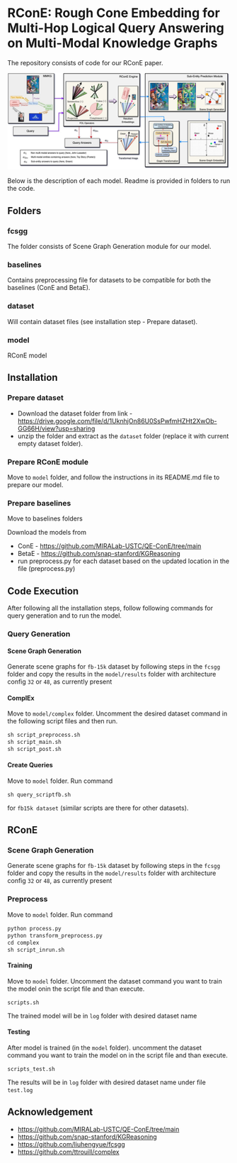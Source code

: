 # RConE: Rough Cone Embedding for Multi-Hop Logical Query Answering on Multi-Modal Knowledge Graphs

The repository consists of code for our RConE paper.

![image](Architecture.jpg)

Below is the description of each model. Readme is provided in folders to run the code.
## Folders

### fcsgg 
The folder consists of Scene Graph Generation module for our model.

### baselines
Contains preprocessing file for datasets to be compatible for both the baselines (ConE and BetaE).

### dataset
Will contain dataset files (see installation step - Prepare dataset).

### model 
RConE model

## Installation

### Prepare dataset
+ Download the dataset folder from link - https://drive.google.com/file/d/1UknhjOn86U0SsPwfmHZHt2XwOb-GG66H/view?usp=sharing
+ unzip the folder and extract as the ```dataset``` folder (replace it with current empty dataset folder).

### Prepare RConE module
Move to ```model``` folder, and follow the instructions in its README.md file to prepare our model.

### Prepare baselines
Move to baselines folders

Download the models from

+ ConE - https://github.com/MIRALab-USTC/QE-ConE/tree/main
+ BetaE - https://github.com/snap-stanford/KGReasoning
+ run preprocess.py for each dataset based on the updated location in the file (preprocess.py)


## Code Execution
After following all the installation steps, follow following commands for query generation and to run the model.

### Query Generation
#### Scene Graph Generation
Generate scene graphs for ```fb-15k``` dataset by following steps in the ```fcsgg``` folder and copy the results in the ```model/results``` folder with architecture config ```32``` or ```48```, as currently present
#### ComplEx
Move to ```model/complex``` folder. 
Uncomment the desired dataset command in the following script files and then run.

    sh script_preprocess.sh
    sh script_main.sh
    sh script_post.sh 
#### Create Queries
Move to ```model``` folder. Run command 

    sh query_scriptfb.sh
for ```fb15k dataset``` (similar scripts are there for other datasets).

## RConE
### Scene Graph Generation
Generate scene graphs for ```fb-15k``` dataset by following steps in the ```fcsgg``` folder and copy the results in the ```model/results``` folder with architecture config ```32``` or ```48```, as currently present
 
### Preprocess
Move to ```model``` folder. Run command 

    python process.py
    python transform_preprocess.py
    cd complex
    sh script_inrun.sh

#### Training
Move to ```model``` folder. Uncomment the dataset command you want to train the model onin the script file and than execute.

    scripts.sh
The trained model will be in ```log``` folder with desired dataset name

#### Testing
After model is trained (in the ```model``` folder).
uncomment the dataset command you want to train the model on in the script file and than execute.

    scripts_test.sh
The results will be in ```log``` folder with desired dataset name under file ```test.log```

## Acknowledgement
+ https://github.com/MIRALab-USTC/QE-ConE/tree/main
+ https://github.com/snap-stanford/KGReasoning
+ https://github.com/liuhengyue/fcsgg
+ https://github.com/ttrouill/complex
